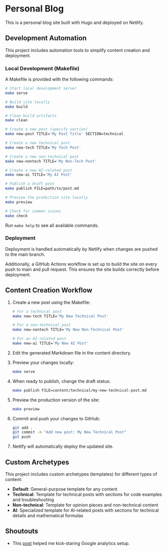 # Personal Blog

This is a personal blog site built with Hugo and deployed on Netlify.

## Development Automation

This project includes automation tools to simplify content creation and deployment.

### Local Development (Makefile)

A Makefile is provided with the following commands:

```bash
# Start local development server
make serve

# Build site locally
make build

# Clean build artifacts
make clean

# Create a new post (specify section)
make new-post TITLE='My Post Title' SECTION=technical

# Create a new technical post
make new-tech TITLE='My Tech Post'

# Create a new non-technical post
make new-nontech TITLE='My Non-Tech Post'

# Create a new AI-related post
make new-ai TITLE='My AI Post'

# Publish a draft post
make publish FILE=path/to/post.md

# Preview the production site locally
make preview

# Check for common issues
make check
```

Run `make help` to see all available commands.

### Deployment

Deployment is handled automatically by Netlify when changes are pushed to the main branch.

Additionally, a GitHub Actions workflow is set up to build the site on every push to main and pull request. This ensures the site builds correctly before deployment.

## Content Creation Workflow

1. Create a new post using the Makefile:

   ```bash
   # For a technical post
   make new-tech TITLE='My New Technical Post'
   
   # For a non-technical post
   make new-nontech TITLE='My New Non-Technical Post'
   
   # For an AI-related post
   make new-ai TITLE='My New AI Post'
   ```

2. Edit the generated Markdown file in the content directory.

3. Preview your changes locally:

   ```bash
   make serve
   ```

4. When ready to publish, change the draft status:

   ```bash
   make publish FILE=content/technical/my-new-technical-post.md
   ```

5. Preview the production version of the site:

   ```bash
   make preview
   ```

6. Commit and push your changes to GitHub:

   ```bash
   git add .
   git commit -m "Add new post: My New Technical Post"
   git push
   ```

7. Netlify will automatically deploy the updated site.

## Custom Archetypes

This project includes custom archetypes (templates) for different types of content:

- **Default**: General-purpose template for any content
- **Technical**: Template for technical posts with sections for code examples and troubleshooting
- **Non-technical**: Template for opinion pieces and non-technical content
- **AI**: Specialized template for AI-related posts with sections for technical details and mathematical formulas


## Shoutouts

- This [post](https://stackoverflow.com/questions/76232752/how-to-get-google-analytics-ga4-to-work-with-hugo) helped me kick-staring Google analytics setup.
